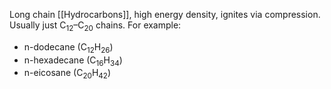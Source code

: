 Long chain [[Hydrocarbons]], high energy density, ignites via compression. Usually just C<sub>12</sub>–C<sub>20</sub> chains. For example:

- n-dodecane (C<sub>12</sub>H<sub>26</sub>)
- n-hexadecane (C<sub>16</sub>H<sub>34</sub>)
- n-eicosane (C<sub>20</sub>H<sub>42</sub>)
